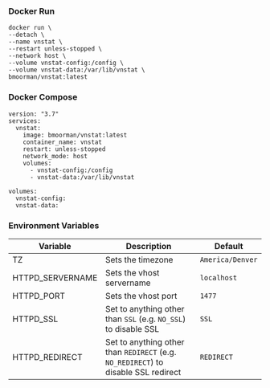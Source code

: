 ### Docker Run
```
docker run \
--detach \
--name vnstat \
--restart unless-stopped \
--network host \
--volume vnstat-config:/config \
--volume vnstat-data:/var/lib/vnstat \
bmoorman/vnstat:latest
```

### Docker Compose
```
version: "3.7"
services:
  vnstat:
    image: bmoorman/vnstat:latest
    container_name: vnstat
    restart: unless-stopped
    network_mode: host
    volumes:
      - vnstat-config:/config
      - vnstat-data:/var/lib/vnstat

volumes:
  vnstat-config:
  vnstat-data:
```

### Environment Variables
|Variable|Description|Default|
|--------|-----------|-------|
|TZ|Sets the timezone|`America/Denver`|
|HTTPD_SERVERNAME|Sets the vhost servername|`localhost`|
|HTTPD_PORT|Sets the vhost port|`1477`|
|HTTPD_SSL|Set to anything other than `SSL` (e.g. `NO_SSL`) to disable SSL|`SSL`|
|HTTPD_REDIRECT|Set to anything other than `REDIRECT` (e.g. `NO_REDIRECT`) to disable SSL redirect|`REDIRECT`|
